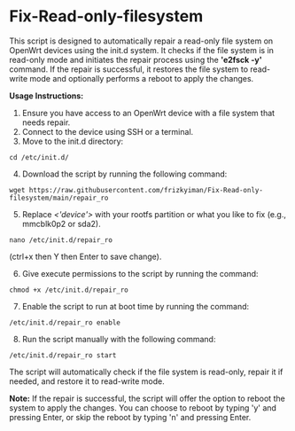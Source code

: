 # Fix-Read-only-filesystem
This script is designed to automatically repair a read-only file system on OpenWrt devices using the init.d system. It checks if the file system is in read-only mode and initiates the repair process using the **'e2fsck -y'** command. If the repair is successful, it restores the file system to read-write mode and optionally performs a reboot to apply the changes.

**Usage Instructions:**
1. Ensure you have access to an OpenWrt device with a file system that needs repair.
2. Connect to the device using SSH or a terminal.
3. Move to the init.d directory:
  ```
  cd /etc/init.d/
  ```
4. Download the script by running the following command:
  ```
  wget https://raw.githubusercontent.com/frizkyiman/Fix-Read-only-filesystem/main/repair_ro
  ```
5. Replace *<'device'>* with your rootfs partition or what you like to fix (e.g., mmcblk0p2 or sda2).
  ```
  nano /etc/init.d/repair_ro
  ```
  (ctrl+x then Y then Enter to save change).

6. Give execute permissions to the script by running the command:
  ```
  chmod +x /etc/init.d/repair_ro
  ```
7. Enable the script to run at boot time by running the command:
  ```
  /etc/init.d/repair_ro enable
  ```
8. Run the script manually with the following command:
  ```
  /etc/init.d/repair_ro start
  ```
  The script will automatically check if the file system is read-only, repair it if needed, and restore it to read-write mode.
  
  **Note:** If the repair is successful, the script will offer the option to reboot the system to apply the changes. You can choose to reboot by typing 'y' and pressing Enter, or skip the reboot by typing 'n' and pressing Enter.
